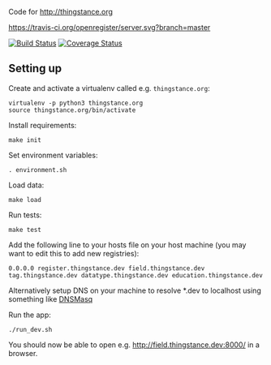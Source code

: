 Code for http://thingstance.org

https://travis-ci.org/openregister/server.svg?branch=master

[![Build Status](https://travis-ci.org/openregister/server.svg)](https://travis-ci.org/openregister/server) [![Coverage Status](https://coveralls.io/repos/thingstance/thingstance.org/badge.svg)](https://coveralls.io/r/thingstance/thingstance.org)

Setting up
----------

Create and activate a virtualenv called e.g. `thingstance.org`:

    virtualenv -p python3 thingstance.org
    source thingstance.org/bin/activate

Install requirements:

    make init

Set environment variables:

    . environment.sh

Load data:

    make load

Run tests:

    make test

Add the following line to your hosts file on your host machine (you may want to edit this to add new registries):

    0.0.0.0 register.thingstance.dev field.thingstance.dev tag.thingstance.dev datatype.thingstance.dev education.thingstance.dev

Alternatively setup DNS on your machine to resolve \*.dev to localhost using something like [DNSMasq](http://www.toddandrae.com/?p=111)

Run the app:

    ./run_dev.sh

You should now be able to open e.g. http://field.thingstance.dev:8000/ in a browser.
